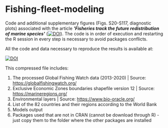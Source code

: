# Fishing-fleet-modeling
Code and additional supplementary figures (Figs. S20-S117, diagnostic plots) associated with the article ***'Fisheries track the future redistribution of marine species'*** ([![DOI](https://img.shields.io/badge/DOI-10.6084/m9.figshare.25907905-blue)](https://doi.org/10.1038/s41558-024-02127-7)). The code is in order of execution and  restarting the R session in every step is necessary to avoid packages conflicts.

All the code and data necessary to reproduce the results is available at: 

[![DOI](https://img.shields.io/badge/DOI-10.6084/m9.figshare.25907905-blue)](https://doi.org/10.6084/m9.figshare.25907905)

This compressed file includes:

1) The processed Global Fishing Watch data (2013-2020) | Source: https://globalfishingwatch.org/
2) Exclusive Economic Zones boundaries shapefile version 12 | Source: https://marineregions.org/
3) Environmental layers | Source: https://www.bio-oracle.org/
4) List of the 82 countries and their regions according to the World Bank
5) Models output
6) Packages used that are not in CRAN (cannot be download through R) - just copy them to the folder where the other packages are installed

